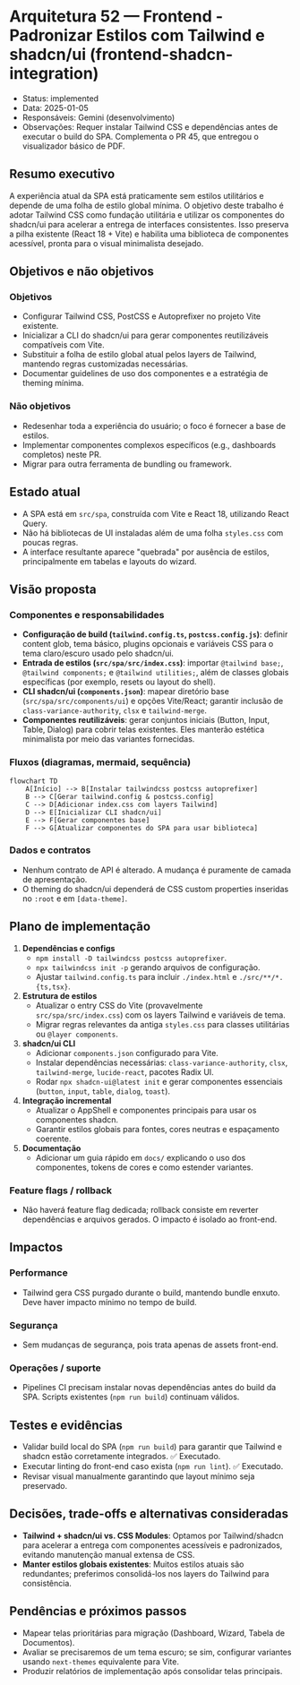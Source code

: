 # Arquitetura 52 — Frontend - Padronizar Estilos com Tailwind e shadcn/ui (frontend-shadcn-integration)

- Status: implemented
- Data: 2025-01-05
- Responsáveis: Gemini (desenvolvimento)
- Observações: Requer instalar Tailwind CSS e dependências antes de executar o build do SPA. Complementa o PR 45, que entregou o visualizador básico de PDF.

## Resumo executivo

A experiência atual da SPA está praticamente sem estilos utilitários e depende de uma folha de estilo global mínima. O objetivo deste trabalho é adotar Tailwind CSS como fundação utilitária e utilizar os componentes do shadcn/ui para acelerar a entrega de interfaces consistentes. Isso preserva a pilha existente (React 18 + Vite) e habilita uma biblioteca de componentes acessível, pronta para o visual minimalista desejado.

## Objetivos e não objetivos

### Objetivos
- Configurar Tailwind CSS, PostCSS e Autoprefixer no projeto Vite existente.
- Inicializar a CLI do shadcn/ui para gerar componentes reutilizáveis compatíveis com Vite.
- Substituir a folha de estilo global atual pelos layers de Tailwind, mantendo regras customizadas necessárias.
- Documentar guidelines de uso dos componentes e a estratégia de theming mínima.

### Não objetivos
- Redesenhar toda a experiência do usuário; o foco é fornecer a base de estilos.
- Implementar componentes complexos específicos (e.g., dashboards completos) neste PR.
- Migrar para outra ferramenta de bundling ou framework.

## Estado atual

- A SPA está em `src/spa`, construída com Vite e React 18, utilizando React Query.
- Não há bibliotecas de UI instaladas além de uma folha `styles.css` com poucas regras.
- A interface resultante aparece "quebrada" por ausência de estilos, principalmente em tabelas e layouts do wizard.

## Visão proposta

### Componentes e responsabilidades
- **Configuração de build (`tailwind.config.ts`, `postcss.config.js`)**: definir content glob, tema básico, plugins opcionais e variáveis CSS para o tema claro/escuro usado pelo shadcn/ui.
- **Entrada de estilos (`src/spa/src/index.css`)**: importar `@tailwind base;`, `@tailwind components;` e `@tailwind utilities;`, além de classes globais específicas (por exemplo, resets ou layout do shell).
- **CLI shadcn/ui (`components.json`)**: mapear diretório base (`src/spa/src/components/ui`) e opções Vite/React; garantir inclusão de `class-variance-authority`, `clsx` e `tailwind-merge`.
- **Componentes reutilizáveis**: gerar conjuntos iniciais (Button, Input, Table, Dialog) para cobrir telas existentes. Eles manterão estética minimalista por meio das variantes fornecidas.

### Fluxos (diagramas, mermaid, sequência)

```mermaid
flowchart TD
    A[Início] --> B[Instalar tailwindcss postcss autoprefixer]
    B --> C[Gerar tailwind.config & postcss.config]
    C --> D[Adicionar index.css com layers Tailwind]
    D --> E[Inicializar CLI shadcn/ui]
    E --> F[Gerar componentes base]
    F --> G[Atualizar componentes do SPA para usar biblioteca]
```

### Dados e contratos
- Nenhum contrato de API é alterado. A mudança é puramente de camada de apresentação.
- O theming do shadcn/ui dependerá de CSS custom properties inseridas no `:root` e em `[data-theme]`.

## Plano de implementação

1. **Dependências e configs**
   - `npm install -D tailwindcss postcss autoprefixer`.
   - `npx tailwindcss init -p` gerando arquivos de configuração.
   - Ajustar `tailwind.config.ts` para incluir `./index.html` e `./src/**/*.{ts,tsx}`.
2. **Estrutura de estilos**
   - Atualizar o entry CSS do Vite (provavelmente `src/spa/src/index.css`) com os layers Tailwind e variáveis de tema.
   - Migrar regras relevantes da antiga `styles.css` para classes utilitárias ou `@layer components`.
3. **shadcn/ui CLI**
   - Adicionar `components.json` configurado para Vite.
   - Instalar dependências necessárias: `class-variance-authority`, `clsx`, `tailwind-merge`, `lucide-react`, pacotes Radix UI.
   - Rodar `npx shadcn-ui@latest init` e gerar componentes essenciais (`button`, `input`, `table`, `dialog`, `toast`).
4. **Integração incremental**
   - Atualizar o AppShell e componentes principais para usar os componentes shadcn.
   - Garantir estilos globais para fontes, cores neutras e espaçamento coerente.
5. **Documentação**
   - Adicionar um guia rápido em `docs/` explicando o uso dos componentes, tokens de cores e como estender variantes.

### Feature flags / rollback
- Não haverá feature flag dedicada; rollback consiste em reverter dependências e arquivos gerados. O impacto é isolado ao front-end.

## Impactos

### Performance
- Tailwind gera CSS purgado durante o build, mantendo bundle enxuto. Deve haver impacto mínimo no tempo de build.

### Segurança
- Sem mudanças de segurança, pois trata apenas de assets front-end.

### Operações / suporte
- Pipelines CI precisam instalar novas dependências antes do build da SPA. Scripts existentes (`npm run build`) continuam válidos.

## Testes e evidências

- Validar build local do SPA (`npm run build`) para garantir que Tailwind e shadcn estão corretamente integrados. ✅ Executado.
- Executar linting do front-end caso exista (`npm run lint`). ✅ Executado.
- Revisar visual manualmente garantindo que layout mínimo seja preservado.

## Decisões, trade-offs e alternativas consideradas

- **Tailwind + shadcn/ui vs. CSS Modules**: Optamos por Tailwind/shadcn para acelerar a entrega com componentes acessíveis e padronizados, evitando manutenção manual extensa de CSS.
- **Manter estilos globais existentes**: Muitos estilos atuais são redundantes; preferimos consolidá-los nos layers do Tailwind para consistência.

## Pendências e próximos passos

- Mapear telas prioritárias para migração (Dashboard, Wizard, Tabela de Documentos).
- Avaliar se precisaremos de um tema escuro; se sim, configurar variantes usando `next-themes` equivalente para Vite.
- Produzir relatórios de implementação após consolidar telas principais.
